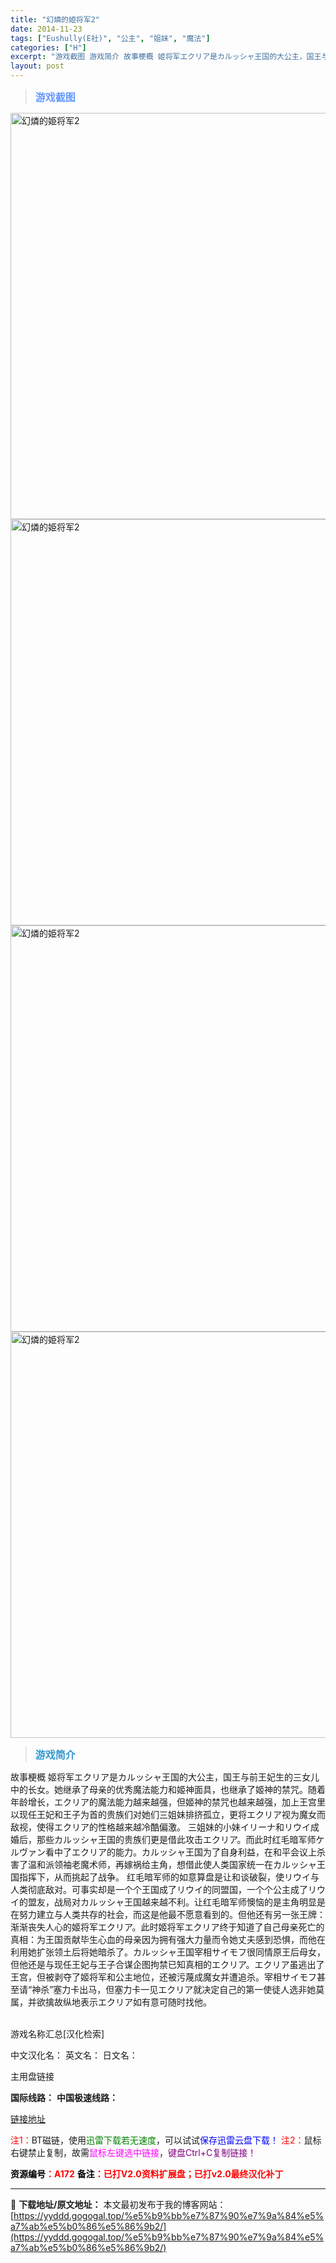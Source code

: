 ```yaml
---
title: "幻燐的姫将军2"
date: 2014-11-23
tags: ["Eushully(E社)", "公主", "姐妹", "魔法"]
categories: ["H"]
excerpt: "游戏截图 游戏简介 故事梗概 姬将军エクリア是カルッシャ王国的大公主，国王与前王妃生的三女儿中的长女。她继承了母亲的优秀魔法能力和姬神面具，也继承了姬神的禁咒。随着年龄增长，エクリア的魔法能力越来越强，但姬神的禁咒也越来越强，加上王宫里以现任王妃和王子为首的贵族们对她们三姐妹排挤孤立，更将エクリア视&hellip;"
layout: post
---
```


<div>
<blockquote><b><span style="font-size: 12pt; color: #6699ff;">游戏截图</span></b></blockquote>
<div><img title="点击放大" src="https://yyddd.gogogal.top/wp-content/uploads/2025/04/20250429_68110120cc8bc.webp" alt="幻燐的姫将军2" width="650" /></div>
<div><img title="点击放大" src="https://yyddd.gogogal.top/wp-content/uploads/2025/04/20250429_68110122d8370.webp" alt="幻燐的姫将军2" width="650" /></div>
<div><img title="点击放大" src="https://yyddd.gogogal.top/wp-content/uploads/2025/04/20250429_6811012701761.webp" alt="幻燐的姫将军2" width="650" /></div>
<div><img title="点击放大" src="https://yyddd.gogogal.top/wp-content/uploads/2025/04/20250429_6811012997f81.webp" alt="幻燐的姫将军2" width="650" /></div>
<blockquote><b><span style="font-size: 12pt; color: #3399cc;">游戏简介</span></b></blockquote>
<div>故事梗概
姬将军エクリア是カルッシャ王国的大公主，国王与前王妃生的三女儿中的长女。她继承了母亲的优秀魔法能力和姬神面具，也继承了姬神的禁咒。随着年龄增长，エクリア的魔法能力越来越强，但姬神的禁咒也越来越强，加上王宫里以现任王妃和王子为首的贵族们对她们三姐妹排挤孤立，更将エクリア视为魔女而敌视，使得エクリア的性格越来越冷酷偏激。
三姐妹的小妹イリーナ和リウイ成婚后，那些カルッシャ王国的贵族们更是借此攻击エクリア。而此时红毛暗军师ケルヴァン看中了エクリア的能力。カルッシャ王国为了自身利益，在和平会议上杀害了温和派领袖老魔术师，再嫁祸给主角，想借此使人类国家统一在カルッシャ王国指挥下，从而挑起了战争。
红毛暗军师的如意算盘是让和谈破裂，使リウイ与人类彻底敌对。可事实却是一个个王国成了リウイ的同盟国，一个个公主成了リウイ的盟友，战局对カルッシャ王国越来越不利。让红毛暗军师懊恼的是主角明显是在努力建立与人类共存的社会，而这是他最不愿意看到的。但他还有另一张王牌：渐渐丧失人心的姬将军エクリア。此时姬将军エクリア终于知道了自己母亲死亡的真相：为王国贡献毕生心血的母亲因为拥有强大力量而令她丈夫感到恐惧，而他在利用她扩张领土后将她暗杀了。カルッシャ王国宰相サイモフ很同情原王后母女，但他还是与现任王妃与王子合谋企图拘禁已知真相的エクリア。エクリア虽逃出了王宫，但被剥夺了姬将军和公主地位，还被污蔑成魔女并遭追杀。宰相サイモフ甚至请“神杀”塞力卡出马，但塞力卡一见エクリア就决定自己的第一使徒人选非她莫属，并欲擒故纵地表示エクリア如有意可随时找他。</div>
&nbsp;

游戏名称汇总[汉化检索]

中文汉化名：
英文名：
日文名：
</div>
<div class="panel panel-primary">
<div class="panel-heading">主用盘链接</div>
<div class="panel-body">

<b>国际线路：</b>
<b>中国极速线路：</b>

<!--wechatfans start-->

<a href="https://pan.xunlei.com/s/VORVS7yJvBsSneKITkv16p87A1?pwd=j5ds#">链接地址</a>

<!--wechatfans end-->
<span style="color: #ff0000;">注1：</span>BT磁链，使用<span style="color: #008000;">迅雷下载若无速度</span>，可以试试<span style="color: #0000ff;">保存迅雷云盘下载！</span>
<span style="color: #ff0000;">注2：</span>鼠标右键禁止复制，故需<span style="color: #ff00ff;">鼠标左键选中链接</span>，<span style="color: #800080;">键盘Ctrl+C复制链接！</span>

</div>
<div class="panel-footer"><span style="color: #ff0000;"><b><span style="color: #000000;">资源编号</span>：A172</b></span>
<span style="color: #ff0000;"><b><span style="color: #000000;">备注</span>：已打V2.0资料扩展盘；已打v2.0最终汉化补丁</b></span></div>
</div>

---
📖 **下载地址/原文地址：** 本文最初发布于我的博客网站：[https://yyddd.gogogal.top/%e5%b9%bb%e7%87%90%e7%9a%84%e5%a7%ab%e5%b0%86%e5%86%9b2/](https://yyddd.gogogal.top/%e5%b9%bb%e7%87%90%e7%9a%84%e5%a7%ab%e5%b0%86%e5%86%9b2/)
